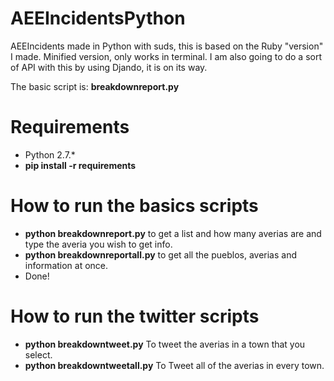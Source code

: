 # AEEIncidentsPython


AEEIncidents made in Python with suds, this is based on the Ruby "version" I made. Minified version, only works in terminal. 
I am also going to do a sort of API with this by using Djando, it is on its way.

The basic script is: **breakdownreport.py**

Requirements
============
* Python 2.7.*
* **pip install -r requirements**

How to run the basics scripts
===========

* **python breakdownreport.py** to get a list and how many averias are and type the averia you wish to get info.
* **python breakdownreportall.py** to get all the pueblos, averias and information at once.
* Done!

How to run the twitter scripts
==============================

* **python breakdowntweet.py** To tweet the averias in a town that you select.
* **python breakdowntweetall.py** To Tweet all of the averias in every town.
